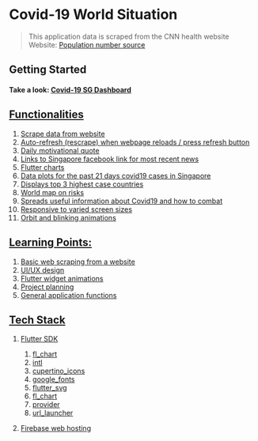# Covid-19 World Situation
> This application data is scraped from the CNN health website
> <br>Website: <a href="https://worldpopulationreview.com" target="_blank">Population number source</a>

## Getting Started
#### Take a look: <a href="https://covid19-sg-37b20.web.app/#/" target="_blank"><u>Covid-19 SG Dashboard</a>

## Functionalities
1. Scrape data from website
2. Auto-refresh (rescrape) when webpage reloads / press refresh button
3. Daily motivational quote
4. Links to Singapore facebook link for most recent news
5. Flutter charts
6. Data plots for the past 21 days covid19 cases in Singapore
7. Displays top 3 highest case countries
8. World map on risks
9. Spreads useful information about Covid19 and how to combat
10. Responsive to varied screen sizes
11. Orbit and blinking animations

## Learning Points:
1. Basic web scraping from a website
2. UI/UX design
3. Flutter widget animations
4. Project planning
5. General application functions

## Tech Stack
1. Flutter SDK
   1. fl_chart
   2. intl
   3. cupertino_icons
   4. google_fonts
   5. flutter_svg
   6. fl_chart
   7. provider
   8. url_launcher

2. Firebase web hosting
